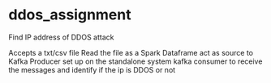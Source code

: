# ddos_assignment
Find IP address of DDOS attack 

Accepts a txt/csv file
Read the file as a Spark Dataframe
act as source to Kafka Producer set up on the standalone system
kafka consumer to receive the messages and identify if the ip is DDOS or not

